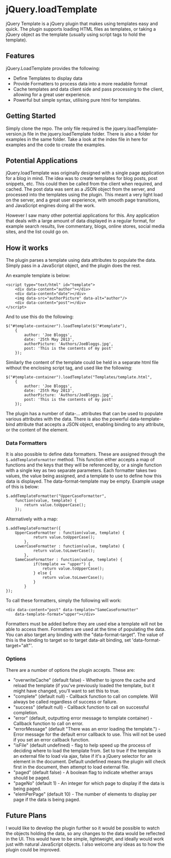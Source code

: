 # jQuery.loadTemplate

jQuery Template is a jQuery plugin that makes using templates easy and quick. The plugin supports loading HTML files as templates, or taking a jQuery object as the template (usually using script tags to hold the template).

## Features

jQuery.LoadTemplate provides the following:

- Define Templates to display data
- Provide Formatters to process data into a more readable format
- Cache templates and data client side and pass processing to the client, allowing for a great user experience.
- Powerful but simple syntax, utilising pure html for templates.

## Getting Started

Simply clone the repo. The only file required is the jquery.loadTemplate-version.js file in the jquery.loadTemplate folder. There is also a folder for examples in the same folder. Take a look at the index file in here for examples and the code to create the examples.

## Potential Applications

jQuery.loadTemplate was originally designed with a single page application for a blog in mind. The idea was to create templates for blog posts, post snippets, etc. This could then be called from the client when required, and cached. The post data was sent as a JSON object from the server, and processed into the templates using the plugin. This meant a very light load on the server, and a great user experience, with smooth page transitions, and JavaScript engines doing all the work.

However I saw many other potential applications for this. Any application that deals with a large amount of data displayed in a regular format, for example search results, live commentary, blogs, online stores, social media sites, and the list could go on.

## How it works

The plugin parses a template using data attributes to populate the data. Simply pass in a JavaScript object, and the plugin does the rest.

An example template is below:

    <script type="text/html" id="template">
        <div data-content="author"></div>
        <div data-content="date"></div>
        <img data-src="authorPicture" data-alt="author"/>
        <div data-content="post"></div>
    </script>

And to use this do the following:

    $("#template-container").loadTemplate($("#template"),
		{
            author: 'Joe Bloggs',
            date: '25th May 2013',
            authorPicture: 'Authors/JoeBloggs.jpg',
            post: 'This is the contents of my post'
        });

Similarly the content of the template could be held in a separate html file without the enclosing script tag, and used like the following:

    $("#template-container").loadTemplate("Templates/template.html",
		{
            author: 'Joe Bloggs',
            date: '25th May 2013',
            authorPicture: 'Authors/JoeBloggs.jpg',
            post: 'This is the contents of my post'
        });

The plugin has a number of data-... attributes that can be used to populate various attributes with the data. There is also the powerful data-template-bind attribute that accepts a JSON object, enabling binding to any attribute, or the content of the element.

### Data Formatters

It is also possible to define data formatters. These are assigned through the `$.addTemplateFormatter` method. This function either accepts a map of functions and the keys that they will be referenced by, or a single function with a single key as two separate parameters. Each formatter takes two values, the value being assigned, and a template to use to define how this data is displayed. The data-format-template may be empty. Example usage of this is below:

    $.addTemplateFormatter("UpperCaseFormatter",
        function(value, template) {
            return value.toUpperCase();
        });

Alternatively with a map:

    $.addTemplateFormatter({
        UpperCaseFormatter : function(value, template) {
                return value.toUpperCase();
            },
        LowerCaseFormatter : function(value, template) {
                return value.toLowerCase();
            },
        SameCaseFormatter : function(value, template) {
                if(template == "upper") {
					return value.toUpperCase();
				} else {
					return value.toLowerCase();
				}
            }
    });

To call these formatters, simply the following will work:

	<div data-content="post" data-template="SameCaseFormatter"
		data-template-format="upper"></div>

Formatters must be added before they are used else a template will not be able to access them. Formatters are used at the time of populating the data. You can also target any binding with the "data-format-target". The value of this is the binding to target so to target data-alt binding, set 'data-format-target="alt"'.

### Options

There are a number of options the plugin accepts. These are:

- "overwriteCache" (default false) - Whether to ignore the cache and reload the template (if you've previously loaded the template, but it might have changed, you'll want to set this to true.
- "complete" (default null) - Callback function to call on complete. Will always be called regardless of success or failure.
- "success" (default null) - Callback function to call on successful completion.
- "error" (default, outputting error message to template container) - Callback function to call on error.
- "errorMessage" (default "There was an error loading the template.") - Error message for the default error callback to use. This will not be used if you set an error callback function.
- "isFile" (default undefined) - flag to help speed up the process of deciding where to load the template from. Set to true if the template is an external file to load via ajax, false if it's a jQuery selector for an element in the document. Default undefined means the plugin will check first in the document, then attempt to load external file.
- "paged" (default false) - A boolean flag to indicate whether arrays should be paged.
- "pageNo" (default 1) - An integer for which page to display if the data is being paged.
- "elemPerPage" (default 10) - The number of elements to display per page if the data is being paged.

## Future Plans

I would like to develop the plugin further so it would be possible to watch the objects holding the data, so any changes to the data would be reflected in the UI. This would have to be simple, lightweight, and ideally would work just with natural JavaScript objects. I also welcome any ideas as to how the plugin could be improved.